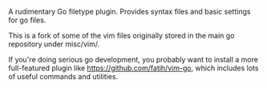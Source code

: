 A rudimentary Go filetype plugin. Provides syntax files and basic settings for
go files.

This is a fork of some of the vim files originally stored in the main go
repository under misc/vim/.

If you're doing serious go development, you probably want to install a more
full-featured plugin like https://github.com/fatih/vim-go, which includes lots
of useful commands and utilities.
